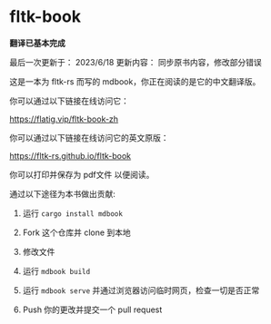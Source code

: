 # fltk-book

**翻译已基本完成**

最后一次更新于： 2023/6/18
更新内容：      同步原书内容，修改部分错误


这是一本为 fltk-rs 而写的 mdbook，你正在阅读的是它的中文翻译版。

你可以通过以下链接在线访问它：

https://flatig.vip/fltk-book-zh

你可以通过以下链接在线访问它的英文原版：

https://fltk-rs.github.io/fltk-book

你可以打印并保存为 pdf文件 以便阅读。

通过以下途径为本书做出贡献:

1. 运行 `cargo install mdbook`

2. Fork 这个仓库并 clone 到本地

3. 修改文件

4. 运行 `mdbook build`

5. 运行 `mdbook serve` 并通过浏览器访问临时网页，检查一切是否正常

6. Push 你的更改并提交一个 pull request

